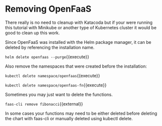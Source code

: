 # Removing OpenFaaS #

There really is no need to cleanup with Katacoda but if your were running this tutorial with Minikube or another type of Kubernetes cluster it would be good to clean up this work.

Since OpenFaaS was installed with the Helm package manager, it can be deleted by referencing the installation name.

`helm delete openfaas --purge`{{execute}}

Also remove the namespaces that were created before the installation:

`kubectl delete namespace/openfaas`{{execute}}

`kubectl delete namespace/openfaas-fn`{{execute}}

Sometimes you may just want to delete the functions.

`faas-cli remove fibonacci`{{external}}

In some cases your functions may need to be either deleted before deleting the chart with faas-cli or manually deleted using kubectl delete.
